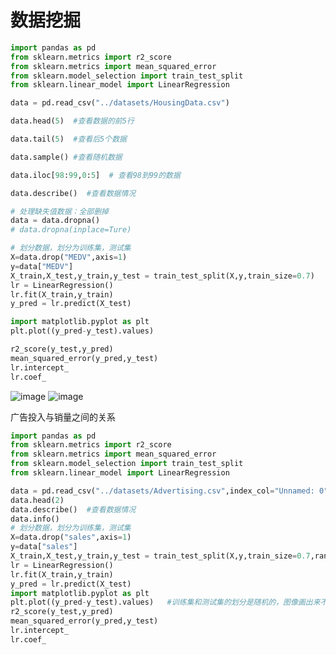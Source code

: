 # 数据挖掘

```python
import pandas as pd
from sklearn.metrics import r2_score
from sklearn.metrics import mean_squared_error
from sklearn.model_selection import train_test_split
from sklearn.linear_model import LinearRegression

data = pd.read_csv("../datasets/HousingData.csv")

data.head(5)  #查看数据的前5行

data.tail(5)  #查看后5个数据

data.sample() #查看随机数据

data.iloc[98:99,0:5]  # 查看98到99的数据

data.describe()  #查看数据情况

# 处理缺失值数据：全部删掉
data = data.dropna()
# data.dropna(inplace=Ture)

# 划分数据，划分为训练集，测试集
X=data.drop("MEDV",axis=1)
y=data["MEDV"]
X_train,X_test,y_train,y_test = train_test_split(X,y,train_size=0.7)
lr = LinearRegression()
lr.fit(X_train,y_train)
y_pred = lr.predict(X_test)

import matplotlib.pyplot as plt
plt.plot((y_pred-y_test).values)

r2_score(y_test,y_pred)
mean_squared_error(y_pred,y_test)
lr.intercept_
lr.coef_
```
![image](https://user-images.githubusercontent.com/109726121/188100853-e65d4296-6895-4cea-a622-d99fe5d2a6a3.png)
![image](https://user-images.githubusercontent.com/109726121/188101667-cd48e07b-b60c-4448-815c-ea68d56a25e8.png)


广告投入与销量之间的关系
```python
import pandas as pd
from sklearn.metrics import r2_score
from sklearn.metrics import mean_squared_error
from sklearn.model_selection import train_test_split
from sklearn.linear_model import LinearRegression

data = pd.read_csv("../datasets/Advertising.csv",index_col="Unnamed: 0")
data.head(2)
data.describe()  #查看数据情况
data.info()
# 划分数据，划分为训练集，测试集
X=data.drop("sales",axis=1)
y=data["sales"]
X_train,X_test,y_train,y_test = train_test_split(X,y,train_size=0.7,random_state=10)
lr = LinearRegression()
lr.fit(X_train,y_train)
y_pred = lr.predict(X_test)
import matplotlib.pyplot as plt
plt.plot((y_pred-y_test).values)   #训练集和测试集的划分是随机的，图像画出来不一样正常
r2_score(y_test,y_pred)
mean_squared_error(y_pred,y_test)
lr.intercept_
lr.coef_

```
